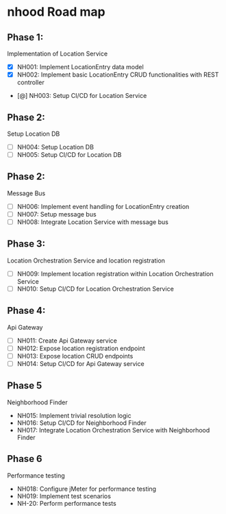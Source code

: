 # nhood Road map

## Phase 1: 

Implementation of Location Service

- [x] NH001: Implement LocationEntry data model
- [x] NH002: Implement basic LocationEntry CRUD functionalities with REST controller
- [@] NH003: Setup CI/CD for Location Service

## Phase 2: 

Setup Location DB

- [ ] NH004: Setup Location DB
- [ ] NH005: Setup CI/CD for Location DB

## Phase 2: 

Message Bus

- [ ] NH006: Implement event handling for LocationEntry creation
- [ ] NH007: Setup message bus
- [ ] NH008: Integrate Location Service with message bus

## Phase 3:

Location Orchestration Service and location registration

- [ ] NH009: Implement location registration within Location Orchestration Service
- [ ] NH010: Setup CI/CD for Location Orchestration Service

## Phase 4:

Api Gateway

- [ ] NH011: Create Api Gateway service
- [ ] NH012: Expose location registration endpoint
- [ ] NH013: Expose location CRUD endpoints
- [ ] NH014: Setup CI/CD for Api Gateway service

## Phase 5

Neighborhood Finder

- NH015: Implement trivial resolution logic
- NH016: Setup CI/CD for Neighborhood Finder
- NH017: Integrate Location Orchestration Service with Neighborhood Finder

## Phase 6

Performance testing

- NH018: Configure jMeter for performance testing
- NH019: Implement test scenarios
- NH-20: Perform performance tests
